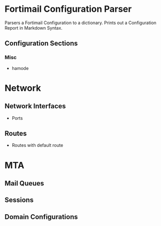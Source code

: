# Fortimail Configuration Parser
Parsers a Fortimail Configuration to a dictionary. Prints out a Configuration Report 
in Markdown Syntax.

## Configuration Sections

### Misc
* hamode

# Network
## Network Interfaces
* Ports

## Routes
* Routes with default route

# MTA
## Mail Queues
## Sessions
## Domain Configurations
